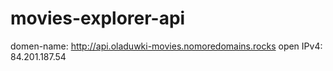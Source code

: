 # movies-explorer-api

domen-name: http://api.oladuwki-movies.nomoredomains.rocks
open IPv4: 84.201.187.54
